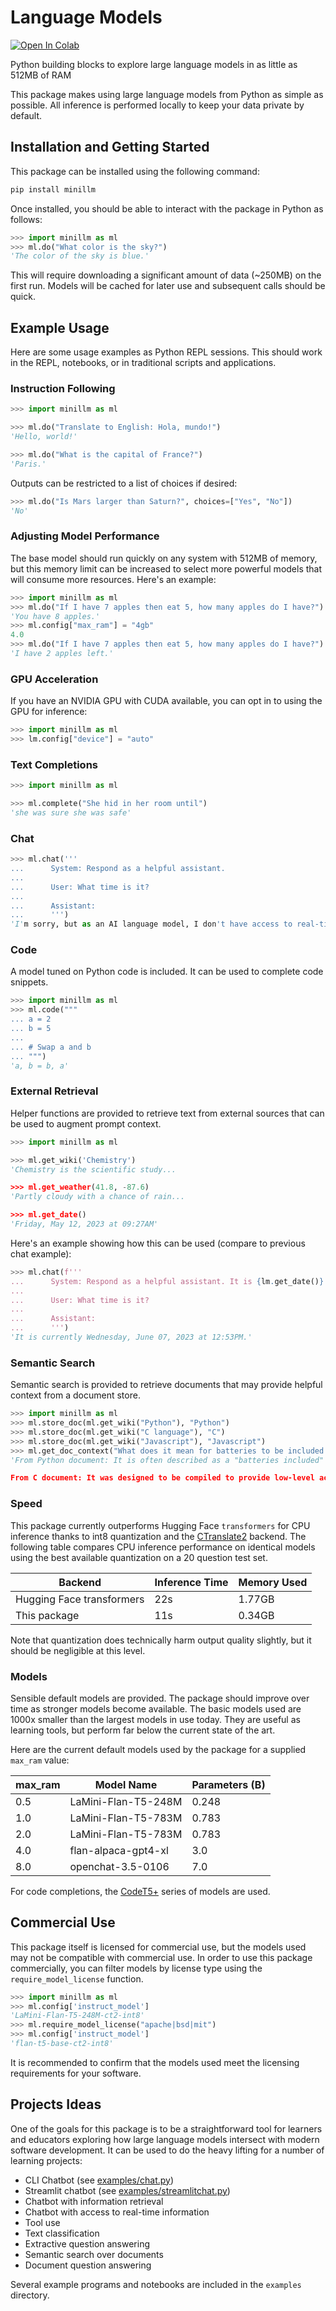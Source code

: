 Language Models
===============
[![Open In Colab](https://colab.research.google.com/assets/colab-badge.svg)](https://colab.research.google.com/github/IMApurbo/minillm/blob/master/examples/translate.ipynb)

Python building blocks to explore large language models in as little as 512MB of RAM

This package makes using large language models from Python as simple as possible. All inference is performed locally to keep your data private by default.

Installation and Getting Started
--------------------------------

This package can be installed using the following command:

```sh
pip install minillm
```

Once installed, you should be able to interact with the package in Python as follows:

```python
>>> import minillm as ml
>>> ml.do("What color is the sky?")
'The color of the sky is blue.'
```

This will require downloading a significant amount of data (~250MB) on the first run. Models will be cached for later use and subsequent calls should be quick.

Example Usage
-------------

Here are some usage examples as Python REPL sessions. This should work in the REPL, notebooks, or in traditional scripts and applications.

### Instruction Following

```python
>>> import minillm as ml

>>> ml.do("Translate to English: Hola, mundo!")
'Hello, world!'

>>> ml.do("What is the capital of France?")
'Paris.'
```

Outputs can be restricted to a list of choices if desired:

```python
>>> ml.do("Is Mars larger than Saturn?", choices=["Yes", "No"])
'No'
```

### Adjusting Model Performance

The base model should run quickly on any system with 512MB of memory, but this memory limit can be increased to select more powerful models that will consume more resources. Here's an example:

```python
>>> import minillm as ml
>>> ml.do("If I have 7 apples then eat 5, how many apples do I have?")
'You have 8 apples.'
>>> ml.config["max_ram"] = "4gb"
4.0
>>> ml.do("If I have 7 apples then eat 5, how many apples do I have?")
'I have 2 apples left.'
```

### GPU Acceleration

If you have an NVIDIA GPU with CUDA available, you can opt in to using the GPU for inference:

```python
>>> import minillm as ml
>>> lm.config["device"] = "auto"
```

### Text Completions

```python
>>> import minillm as ml

>>> ml.complete("She hid in her room until")
'she was sure she was safe'
```

### Chat

```python
>>> ml.chat('''
...      System: Respond as a helpful assistant.
...
...      User: What time is it?
...
...      Assistant:
...      ''')
'I'm sorry, but as an AI language model, I don't have access to real-time information. Please provide me with the specific time you are asking for so that I can assist you better.'
```

### Code

A model tuned on Python code is included. It can be used to complete code snippets.

```python
>>> import minillm as ml
>>> ml.code("""
... a = 2
... b = 5
...
... # Swap a and b
... """)
'a, b = b, a'
```

### External Retrieval

Helper functions are provided to retrieve text from external sources that can be used to augment prompt context.

```python
>>> import minillm as ml

>>> ml.get_wiki('Chemistry')
'Chemistry is the scientific study...

>>> ml.get_weather(41.8, -87.6)
'Partly cloudy with a chance of rain...

>>> ml.get_date()
'Friday, May 12, 2023 at 09:27AM'
```

Here's an example showing how this can be used (compare to previous chat example):

```python
>>> ml.chat(f'''
...      System: Respond as a helpful assistant. It is {lm.get_date()}
...
...      User: What time is it?
...
...      Assistant:
...      ''')
'It is currently Wednesday, June 07, 2023 at 12:53PM.'
```

### Semantic Search

Semantic search is provided to retrieve documents that may provide helpful context from a document store.

```python
>>> import minillm as ml
>>> ml.store_doc(ml.get_wiki("Python"), "Python")
>>> ml.store_doc(ml.get_wiki("C language"), "C")
>>> ml.store_doc(ml.get_wiki("Javascript"), "Javascript")
>>> ml.get_doc_context("What does it mean for batteries to be included in a language?")
'From Python document: It is often described as a "batteries included" language due to its comprehensive standard library.Guido van Rossum began working on Python in the late 1980s as a successor to the ABC programming language and first released it in 1991 as Python 0.9.

From C document: It was designed to be compiled to provide low-level access to memory and language constructs that map efficiently to machine instructions, all with minimal runtime support.'
```

### Speed

This package currently outperforms Hugging Face `transformers` for CPU inference thanks to int8 quantization and the [CTranslate2](https://github.com/OpenNMT/CTranslate2) backend. The following table compares CPU inference performance on identical models using the best available quantization on a 20 question test set.

| Backend                   | Inference Time | Memory Used |
|---------------------------|----------------|-------------|
| Hugging Face transformers | 22s            | 1.77GB      |
| This package              | 11s            | 0.34GB      |

Note that quantization does technically harm output quality slightly, but it should be negligible at this level.

### Models

Sensible default models are provided. The package should improve over time as stronger models become available. The basic models used are 1000x smaller than the largest models in use today. They are useful as learning tools, but perform far below the current state of the art.

Here are the current default models used by the package for a supplied `max_ram` value:

| max_ram | Model Name            | Parameters (B)
| ------- | --------------------- | --------------
| 0.5     | LaMini-Flan-T5-248M   | 0.248
| 1.0     | LaMini-Flan-T5-783M   | 0.783
| 2.0     | LaMini-Flan-T5-783M   | 0.783
| 4.0     | flan-alpaca-gpt4-xl   | 3.0
| 8.0     | openchat-3.5-0106     | 7.0

For code completions, the [CodeT5+](https://arxiv.org/abs/2305.07922) series of models are used.

Commercial Use
--------------

This package itself is licensed for commercial use, but the models used may not be compatible with commercial use. In order to use this package commercially, you can filter models by license type using the `require_model_license` function.

```python
>>> import minillm as ml
>>> ml.config['instruct_model']
'LaMini-Flan-T5-248M-ct2-int8'
>>> ml.require_model_license("apache|bsd|mit")
>>> ml.config['instruct_model']
'flan-t5-base-ct2-int8'
```

It is recommended to confirm that the models used meet the licensing requirements for your software.

Projects Ideas
--------------

One of the goals for this package is to be a straightforward tool for learners and educators exploring how large language models intersect with modern software development. It can be used to do the heavy lifting for a number of learning projects:

- CLI Chatbot (see [examples/chat.py](examples/chat.py))
- Streamlit chatbot (see [examples/streamlitchat.py](examples/streamlitchat.py))
- Chatbot with information retrieval
- Chatbot with access to real-time information
- Tool use
- Text classification
- Extractive question answering
- Semantic search over documents
- Document question answering

Several example programs and notebooks are included in the `examples` directory.

